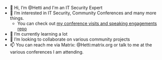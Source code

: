 - 👋 Hi, I’m @Hetti and I'm an IT Security Expert
- 👀 I’m interested in IT Security, Community Conferences and many more things.
  - You can check out [my conference visits and speaking engagements repo](https://github.com/Hetti/Talks-Confs)
- 🌱 I’m currently learning a lot
- 💞️ I’m looking to collaborate on various community projects
- 📫 You can reach me via Matrix: @Hetti:matrix.org or talk to me at the various conferences I am attending.

<!---
Hetti/Hetti is a ✨ special ✨ repository because its `README.md` (this file) appears on your GitHub profile.
You can click the Preview link to take a look at your changes.
--->

